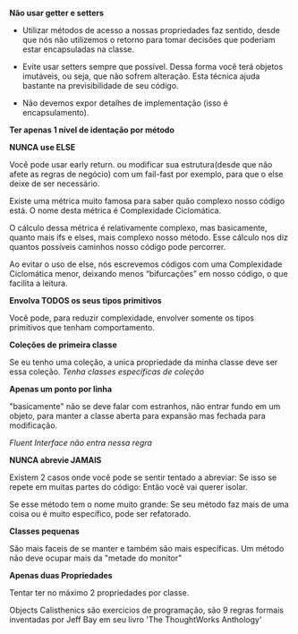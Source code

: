 **Não usar getter e setters**
 - Utilizar métodos de acesso a nossas propriedades faz sentido, desde que nós não utilizemos o retorno para tomar decisões que poderiam estar encapsuladas na classe.

 - Evite usar setters sempre que possível. Dessa forma você terá objetos imutáveis, ou seja, que não sofrem alteração. Esta técnica ajuda bastante na previsibilidade de seu código.

  - Não devemos expor detalhes de implementação (isso é encapsulamento).


**Ter apenas 1 nível de identação por método**

**NUNCA use ELSE**

Você pode usar early return. ou modificar sua estrutura(desde que não afete as regras de negócio) com um fail-fast por exemplo, para que o else deixe de ser necessário.

Existe uma métrica muito famosa para saber quão complexo nosso código está. O nome desta métrica é Complexidade Ciclomática.

O cálculo dessa métrica é relativamente complexo, mas basicamente, quanto mais ifs e elses, mais complexo nosso método. Esse cálculo nos diz quantos possíveis caminhos nosso código pode percorrer.

Ao evitar o uso de else, nós escrevemos códigos com uma Complexidade Ciclomática menor, deixando menos “bifurcações” em nosso código, o que facilita a leitura.


**Envolva TODOS os seus tipos primitivos**

Você pode, para reduzir complexidade, envolver somente os tipos primitivos que tenham comportamento.


**Coleções de primeira classe**

Se eu tenho uma coleção, a unica propriedade da minha classe deve ser essa coleção.
_Tenha classes específicas de coleção_


**Apenas um ponto por linha**

"basicamente" não se deve falar com estranhos, não entrar fundo em um objeto, para manter a classe aberta para expansão mas fechada para modificação.

_Fluent Interface não entra nessa regra_

**NUNCA abrevie JAMAIS**

Existem 2 casos onde você pode se sentir tentado a abreviar:
Se isso se repete em muitas partes do código:
Então você vai querer isolar.


Se esse método tem o nome muito grande:
Se seu método faz mais de uma coisa ou é muito específico, pode ser refatorado.


**Classes pequenas**

São mais faceis de se manter e também são mais específicas.
Um método não deve ocupar mais da "metade do monitor"

**Apenas duas Propriedades**

Tentar ter no máximo 2 propriedades por classe.


Objects Calisthenics são exercicios de programação, são 9 regras formais inventadas por Jeff Bay em seu livro 'The ThoughtWorks Anthology'
